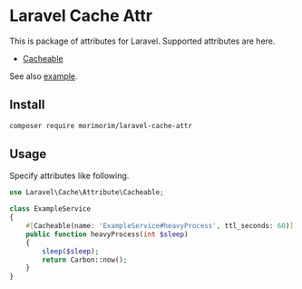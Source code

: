 # Laravel Cache Attr
This is package of attributes for Laravel.
Supported attributes are here.

* [Cacheable](./src/Attributes/Cacheable.php)

See also [example](./example/).

## Install

```bash
composer require morimorim/laravel-cache-attr
```

## Usage

Specify attributes like following.

```php
use Laravel\Cache\Attribute\Cacheable;

class ExampleService
{
    #[Cacheable(name: 'ExampleService#heavyProcess', ttl_seconds: 60)]
    public function heavyProcess(int $sleep)
    {
        sleep($sleep);
        return Carbon::now();
    }
}
```